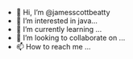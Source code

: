 - 👋 Hi, I’m @jamesscottbeatty
- 👀 I’m interested in java...
- 🌱 I’m currently learning ...
- 💞️ I’m looking to collaborate on ...
- 📫 How to reach me ...

<!---
jamesscottbeatty/jamesscottbeatty is a ✨ special ✨ repository because its `README.md` (this file) appears on your GitHub profile.
You can click the Preview link to take a look at your changes.
--->

